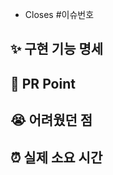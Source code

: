 * Closes #이슈번호 

## ✨ 구현 기능 명세

## 🎁 PR Point

## 😭 어려웠던 점

## ⏰ 실제 소요 시간 
<!-- 정확하지 않아도 좋으나 점점 구체화하면 좋을 것 같습니다. 데이터 쌓기! -->

